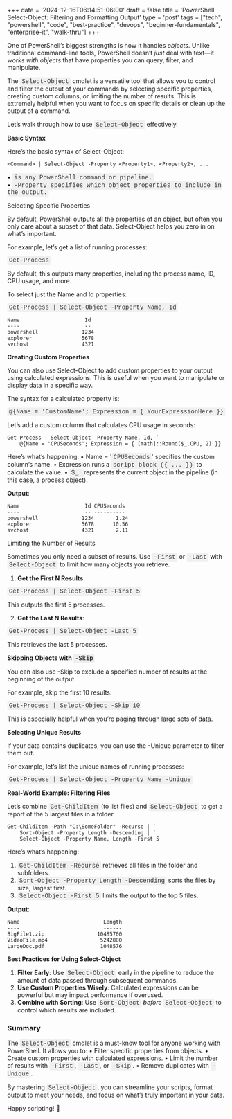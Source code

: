 +++
date = '2024-12-16T06:14:51-06:00'
draft = false
title = 'PowerShell Select-Object: Filtering and Formatting Output'
type = 'post'
tags = ["tech", "powershell", "code", "best-practice", "devops", "beginner-fundamentals", "enterprise-it", "walk-thru"]
+++

<style>
/* Base style for code blocks */
.code-block {
    padding: 15px;                    /* Padding around the code */
    font-family: 'Courier New', Courier, monospace; /* Monospace font */
    white-space: pre-wrap;            /* Preserve whitespace and wrap lines */
    border-radius: 5px;               /* Rounded corners */
    overflow-x: auto;                 /* Horizontal scroll if needed */
    margin: 20px 0;                   /* Vertical spacing */
    /* Default colors (light mode) */
    background-color: #f5f5f5;        /* Light gray background */
    border: 1px solid #ddd;           /* Light border */
    color: #333;                      /* Dark text for readability */
}

/* Style for inline monospace text */
.mono {
    font-family: 'Courier New', Courier, monospace; /* Monospace font */
    background-color: #f0f0f0;        /* Light background to highlight */
    padding: 2px 4px;                  /* Padding around text */
    border-radius: 3px;                /* Rounded corners */
}

/* Dark mode overrides for code blocks */
@media (prefers-color-scheme: dark) {
    .code-block {
        background-color: #2d2d2d;    /* Dark background */
        border: 1px solid #555;        /* Darker border */
        color: #f8f8f2;                /* Light text for readability */
    }

    .mono {
        background-color: #3c3c3c;     /* Darker background for inline code */
        color: #f8f8f2;                /* Light text */
    }
}

/* Optional: Light mode overrides (for explicitness) */
@media (prefers-color-scheme: light) {
    .code-block {
        background-color: #f5f5f5;     /* Light gray background */
        border: 1px solid #ddd;        /* Light border */
        color: #333;                   /* Dark text */
    }

    .mono {
        background-color: #f0f0f0;     /* Light background */
        color: #333;                   /* Dark text */
    }
}
</style>
One of PowerShell’s biggest strengths is how it handles *objects*. Unlike traditional command-line tools, PowerShell doesn’t *just* deal with text—it *works with objects* that have properties you can query, filter, and manipulate.<br />

The <span class="mono">Select-Object</span> cmdlet is a versatile tool that allows you to control and filter the output of your commands by selecting specific properties, creating custom columns, or limiting the number of results. This is extremely helpful when you want to focus on specific details or clean up the output of a command.<br />

Let’s walk through how to use <span class="mono">Select-Object</span> effectively.<br />

**Basic Syntax** <br />

Here’s the basic syntax of Select-Object:

~~~
<Command> | Select-Object -Property <Property1>, <Property2>, ...

~~~

•	<span class="mono"><Command> is any PowerShell command or pipeline. </span><br />
•	<span class="mono">-Property specifies which object properties to include in the output. </span><br />

Selecting Specific Properties<br />

By default, PowerShell outputs all the properties of an object, but often you only care about a subset of that data. Select-Object helps you zero in on what’s important.<br />

For example, let’s get a list of running processes:<br />

<span class="mono">Get-Process</span><br />

By default, this outputs many properties, including the process name, ID, CPU usage, and more.<br />

To select just the Name and Id properties:<br />

<span class="mono">Get-Process | Select-Object -Property Name, Id</span><br />

~~~
Name                     Id
----                     --
powershell              1234
explorer                5678
svchost                 4321

~~~

**Creating Custom Properties** <br />

You can also use Select-Object to add custom properties to your output using calculated expressions. This is useful when you want to manipulate or display data in a specific way. <br />

The syntax for a calculated property is: <br />

<span class="mono">@{Name = 'CustomName'; Expression = { YourExpressionHere }}</span> <br />


Let’s add a custom column that calculates CPU usage in seconds: <br />

~~~
Get-Process | Select-Object -Property Name, Id, `
    @{Name = 'CPUSeconds'; Expression = { [math]::Round($_.CPU, 2) }}

~~~

Here’s what’s happening:
•	Name = '<span class="mono">CPUSeconds</span>' specifies the custom column’s name.
•	Expression runs a <span class="mono">script block ({ ... })</span> to calculate the value.
•	<span class="mono">$_ </span> represents the current object in the pipeline (in this case, a process object).

**Output**:

~~~
Name                     Id CPUSeconds
----                     -- ----------
powershell              1234       1.24
explorer                5678      10.56
svchost                 4321       2.11

~~~

Limiting the Number of Results

Sometimes you only need a subset of results. Use <span class="mono">-First</span> or <span class="mono">-Last</span> with <span class="mono">Select-Object</span> to limit how many objects you retrieve.

1.	**Get the First N Results**:

<span class="mono">Get-Process | Select-Object -First 5 </span>

This outputs the first 5 processes.

2.	**Get the Last N Results**:

<span class="mono">Get-Process | Select-Object -Last 5</span>

This retrieves the last 5 processes.

<b>Skipping Objects with <span class="mono">-Skip</span></b><br />

You can also use -Skip to exclude a specified number of results at the beginning of the output. <br />

For example, skip the first 10 results: <br />

<span class="mono">Get-Process | Select-Object -Skip 10</span>

This is especially helpful when you’re paging through large sets of data. <br />

**Selecting Unique Results** <br />

If your data contains duplicates, you can use the -Unique parameter to filter them out.<br />

For example, let’s list the unique names of running processes:<br />

<span class="mono">Get-Process | Select-Object -Property Name -Unique</span> <br />

**Real-World Example: Filtering Files** <br />

Let’s combine <span class="mono">Get-ChildItem</span> (to list files) and <span class="mono">Select-Object</span> to get a report of the 5 largest files in a folder. <br />

~~~
Get-ChildItem -Path "C:\SomeFolder" -Recurse | `
    Sort-Object -Property Length -Descending | `
    Select-Object -Property Name, Length -First 5

~~~

Here’s what’s happening: <br />
1.	<span class="mono">Get-ChildItem -Recurse</span> retrieves all files in the folder and subfolders.
2.	<span class="mono">Sort-Object -Property Length -Descending</span> sorts the files by size, largest first.
3.	<span class="mono">Select-Object -First 5</span> limits the output to the top 5 files.

**Output**:<br />

~~~
Name                           Length
----                           ------
BigFile1.zip                 10485760
VideoFile.mp4                 5242880
LargeDoc.pdf                  1048576

~~~


**Best Practices for Using Select-Object** <br />
1.	<b>Filter Early</b>: Use <span class="mono">Select-Object</span> early in the pipeline to reduce the amount of data passed through subsequent commands.
2.	<b>Use Custom Properties Wisely</b>: Calculated expressions can be powerful but may impact performance if overused.
3.	<b>Combine with Sorting</b>: Use <span class="mono">Sort-Object</span> <i>before</i> <span class="mono">Select-Object</span> to control which results are included. 

### Summary

The <span class="mono">Select-Object</span> cmdlet is a must-know tool for anyone working with PowerShell. It allows you to:
•	Filter specific properties from objects.
•	Create custom properties with calculated expressions.
•	Limit the number of results with <span class="mono">-First</span>, <span class="mono">-Last</span>, or <span class="mono">-Skip</span>.
•	Remove duplicates with <span class="mono">-Unique</span>.

By mastering <span class="mono">Select-Object</span>, you can streamline your scripts, format output to meet your needs, and focus on what’s truly important in your data. <br />

Happy scripting! 🚀